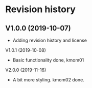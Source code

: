 Revision history
=================

V1.0.0 (2019-10-07)
----------------------
* Adding revision history and license

V1.0.1 (2019-10-08)

* Basic functionality done, kmom01

V2.0.0 (2019-11-16)

* A bit more styling. kmom02 done.
